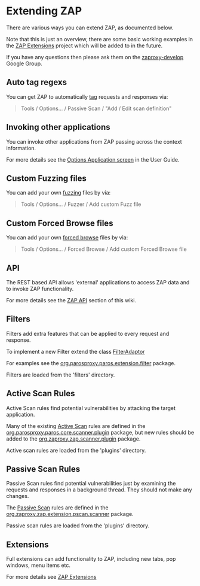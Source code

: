 # Extending ZAP

There are various ways you can extend ZAP, as documented below.

Note that this is just an overview, there are some basic working examples in the [ZAP Extensions](https://code.google.com/p/zap-extensions/) project which will be added to in the future.

If you have any questions then please ask them on the [zaproxy-develop](http://groups.google.com/group/zaproxy-develop) Google Group.

## Auto tag regexs

You can get ZAP to automatically [tag](HelpStartConceptsTags) requests and responses via:
> Tools / Options... / Passive Scan / "Add / Edit scan definition"

## Invoking other applications

You can invoke other applications from ZAP passing across the context information.

For more details see the [Options Application screen](HelpUiDialogsOptionsInvokeapp) in the User Guide.

## Custom Fuzzing files

You can add your own [fuzzing](HelpStartConceptsFuzz) files by via:
> Tools / Options... / Fuzzer / Add custom Fuzz file

## Custom Forced Browse files

You can add your own [forced browse](HelpStartConceptsBruteforce) files by via:
> Tools / Options... / Forced Browse / Add custom Forced Browse file

## API

The REST based API allows 'external' applications to access ZAP data and to invoke ZAP functionality.

For more details see the [ZAP API](ApiDetails) section of this wiki.

## Filters

Filters add extra features that can be applied to every request and response.

To implement a new Filter extend the class [FilterAdaptor](http://code.google.com/p/zaproxy/source/browse/trunk/src/org/parosproxy/paros/extension/filter/FilterAdaptor.java)

For examples see the [org.parosproxy.paros.extension.filter](http://code.google.com/p/zaproxy/source/browse/#svn%2Ftrunk%2Fsrc%2Forg%2Fparosproxy%2Fparos%2Fextension%2Ffilter) package.

Filters are loaded from the 'filters' directory.

## Active Scan Rules

Active Scan rules find potential vulnerabilities by attacking the target application.

Many of the existing [Active Scan](HelpStartConceptsAscan) rules are defined in the [org.parosproxy.paros.core.scanner.plugin](http://code.google.com/p/zaproxy/source/browse/#svn/trunk/src/org/parosproxy/paros/core/scanner/plugin) package, but new rules should be added to the [org.zaproxy.zap.scanner.plugin](http://code.google.com/p/zaproxy/source/browse/trunk/src/org/#org%2Fzaproxy%2Fzap%2Fscanner%2Fplugin) package.

Active scan rules are loaded from the 'plugins' directory.

## Passive Scan Rules

Passive Scan rules find potential vulnerabilities just by examining the requests and responses in a background thread. They should not make any changes.

The [Passive Scan](HelpStartConceptsPscan) rules are defined in the [org.zaproxy.zap.extension.pscan.scanner](http://code.google.com/p/zaproxy/source/browse/#svn%2Ftrunk%2Fsrc%2Forg%2Fzaproxy%2Fzap%2Fextension%2Fpscan%2Fscanner) package.

Passive scan rules are loaded from the 'plugins' directory.

## Extensions

Full extensions can add functionality to ZAP, including new tabs, pop windows, menu items etc.

For more details see [ZAP Extensions](ZapExtensions)